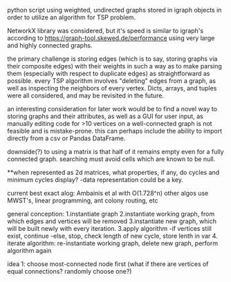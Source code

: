 python script using weighted, undirected graphs stored in igraph objects in order to utilize an algorithm for TSP problem. 

NetworkX library was considered, but it's speed is similar to igraph's according to https://graph-tool.skewed.de/performance using very large and highly connected graphs. 

the primary challenge is storing edges (which is to say, storing graphs via their composite edges) with their weights in such a way as to make parsing them (especially with respect to duplicate edges) as straightforward as possible. every TSP algorithm involves "deleting" edges from a graph, as well as inspecting the neighbors of every vertex. Dicts, arrays, and tuples were all considered, and may be revisited in the future. 

an interesting consideration for later work would be to find a novel way to storing graphs and their attributes, as well as a GUI for user input, as manually editing code for >10 vertices on a well-connected graph is not feasible and is mistake-prone. this can perhaps include the ability to import directly from a csv or Pandas DataFrame. 

downside(?) to using a matrix is that half of it remains empty even for a fully connected graph. searching must avoid cells which are known to be null.

**when represented as 2d matrices, what properties, if any, do cycles and minimum cycles display? 
  -data representation could be a key. 

current best exact alog: Ambainis et al with O(1.728^n)
other algos use MWST's, linear programming, ant colony routing, etc

general conception:
1.instantiate graph
2.instantiate working graph, from which edges and vertices will be removed
3.instantiate new graph, which will be built newly with every iteration.
3.apply algorithm
  -if vertices still exist, continue
  -else, stop, check length of new cycle, store lenth in var
4. iterate algorithm: re-instantiate working graph, delete new graph, perform algorithm again




idea 1: choose most-connected node first
  (what if there are vertices of equal connections? randomly choose one?)
